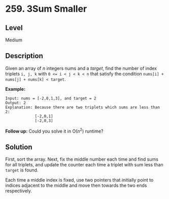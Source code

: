 # 259. 3Sum Smaller
## Level
Medium

## Description
Given an array of *n* integers nums and a *target*, find the number of index triplets `i, j, k` with `0 <= i < j < k < n` that satisfy the condition `nums[i] + nums[j] + nums[k] < target`.

**Example:**
```
Input: nums = [-2,0,1,3], and target = 2
Output: 2 
Explanation: Because there are two triplets which sums are less than 2:
             [-2,0,1]
             [-2,0,3]
```
**Follow up:** Could you solve it in O(*n*<sup>2</sup>) runtime?

## Solution
First, sort the array. Next, fix the middle number each time and find sums for all triplets, and update the counter each time a triplet with sum less than `target` is found.

Each time a middle index is fixed, use two pointers that initially point to indices adjacent to the middle and move then towards the two ends respectively.
